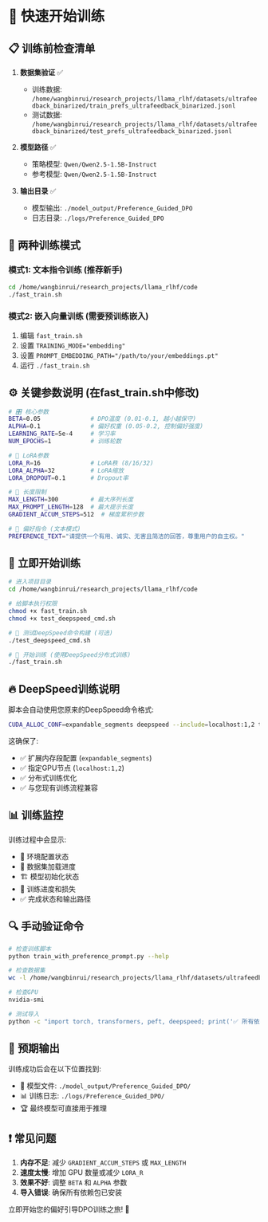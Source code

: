 # 🚀 快速开始训练

## 📋 训练前检查清单

1. **数据集验证** ✅
   - 训练数据: `/home/wangbinrui/research_projects/llama_rlhf/datasets/ultrafeedback_binarized/train_prefs_ultrafeedback_binarized.jsonl`
   - 测试数据: `/home/wangbinrui/research_projects/llama_rlhf/datasets/ultrafeedback_binarized/test_prefs_ultrafeedback_binarized.jsonl`

2. **模型路径** ✅
   - 策略模型: `Qwen/Qwen2.5-1.5B-Instruct`
   - 参考模型: `Qwen/Qwen2.5-1.5B-Instruct`

3. **输出目录** ✅
   - 模型输出: `./model_output/Preference_Guided_DPO`
   - 日志目录: `./logs/Preference_Guided_DPO`

## 🎯 两种训练模式

### 模式1: 文本指令训练 (推荐新手)
```bash
cd /home/wangbinrui/research_projects/llama_rlhf/code
./fast_train.sh
```

### 模式2: 嵌入向量训练 (需要预训练嵌入)
1. 编辑 `fast_train.sh`
2. 设置 `TRAINING_MODE="embedding"`
3. 设置 `PROMPT_EMBEDDING_PATH="/path/to/your/embeddings.pt"`
4. 运行 `./fast_train.sh`

## ⚙️ 关键参数说明 (在fast_train.sh中修改)

```bash
# 🎛️ 核心参数
BETA=0.05              # DPO温度 (0.01-0.1, 越小越保守)
ALPHA=0.1              # 偏好权重 (0.05-0.2, 控制偏好强度)
LEARNING_RATE=5e-4     # 学习率
NUM_EPOCHS=1           # 训练轮数

# 🔗 LoRA参数  
LORA_R=16              # LoRA秩 (8/16/32)
LORA_ALPHA=32          # LoRA缩放
LORA_DROPOUT=0.1       # Dropout率

# 📏 长度限制
MAX_LENGTH=300         # 最大序列长度
MAX_PROMPT_LENGTH=128  # 最大提示长度
GRADIENT_ACCUM_STEPS=512  # 梯度累积步数

# 💬 偏好指令 (文本模式)
PREFERENCE_TEXT="请提供一个有用、诚实、无害且简洁的回答，尊重用户的自主权。"
```

## 🚀 立即开始训练

```bash
# 进入项目目录
cd /home/wangbinrui/research_projects/llama_rlhf/code

# 给脚本执行权限
chmod +x fast_train.sh
chmod +x test_deepspeed_cmd.sh

# 🧪 测试DeepSpeed命令构建 (可选)
./test_deepspeed_cmd.sh

# 🚀 开始训练 (使用DeepSpeed分布式训练)
./fast_train.sh
```

## 🔥 DeepSpeed训练说明

脚本会自动使用您原来的DeepSpeed命令格式:
```bash
CUDA_ALLOC_CONF=expandable_segments deepspeed --include=localhost:1,2 train_with_preference_prompt.py [参数...]
```

这确保了:
- ✅ 扩展内存段配置 (`expandable_segments`)
- ✅ 指定GPU节点 (`localhost:1,2`) 
- ✅ 分布式训练优化
- ✅ 与您现有训练流程兼容

## 📊 训练监控

训练过程中会显示:
- 🔧 环境配置状态
- 📁 数据集加载进度  
- 🏗️ 模型初始化状态
- 🚀 训练进度和损失
- ✅ 完成状态和输出路径

## 🔍 手动验证命令

```bash
# 检查训练脚本
python train_with_preference_prompt.py --help

# 检查数据集
wc -l /home/wangbinrui/research_projects/llama_rlhf/datasets/ultrafeedback_binarized/*.jsonl

# 检查GPU
nvidia-smi

# 测试导入
python -c "import torch, transformers, peft, deepspeed; print('✅ 所有依赖正常')"
```

## 🎯 预期输出

训练成功后会在以下位置找到:
- 📁 模型文件: `./model_output/Preference_Guided_DPO/`
- 📊 训练日志: `./logs/Preference_Guided_DPO/`
- 🏆 最终模型可直接用于推理

## ❗ 常见问题

1. **内存不足**: 减少 `GRADIENT_ACCUM_STEPS` 或 `MAX_LENGTH`
2. **速度太慢**: 增加 GPU 数量或减少 `LORA_R`
3. **效果不好**: 调整 `BETA` 和 `ALPHA` 参数
4. **导入错误**: 确保所有依赖包已安装

立即开始您的偏好引导DPO训练之旅! 🎉
